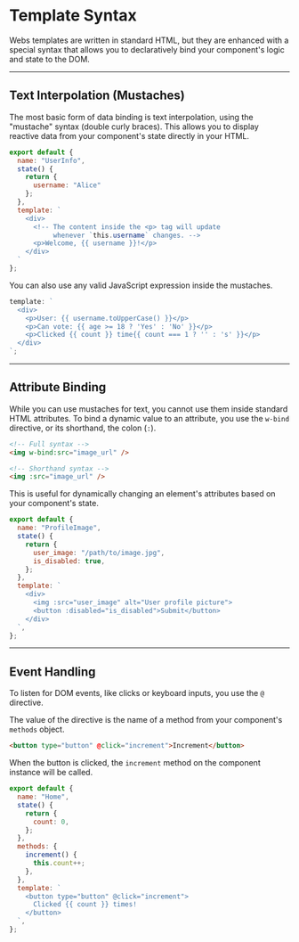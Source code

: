 # Template Syntax

Webs templates are written in standard HTML, but they are enhanced with a special syntax that allows you to declaratively bind your component's logic and state to the DOM.

---

## Text Interpolation (Mustaches)

The most basic form of data binding is text interpolation, using the "mustache" syntax (double curly braces). This allows you to display reactive data from your component's state directly in your HTML.

```javascript
export default {
  name: "UserInfo",
  state() {
    return {
      username: "Alice"
    };
  },
  template: `
    <div>
      <!-- The content inside the <p> tag will update
           whenever `this.username` changes. -->
      <p>Welcome, {{ username }}!</p>
    </div>
  `
};
```

You can also use any valid JavaScript expression inside the mustaches.

```javascript
template: `
  <div>
    <p>User: {{ username.toUpperCase() }}</p>
    <p>Can vote: {{ age >= 18 ? 'Yes' : 'No' }}</p>
    <p>Clicked {{ count }} time{{ count === 1 ? '' : 's' }}</p>
  </div>
`;
```

---

## Attribute Binding

While you can use mustaches for text, you cannot use them inside standard HTML attributes. To bind a dynamic value to an attribute, you use the `w-bind` directive, or its shorthand, the colon (`:`).

```html
<!-- Full syntax -->
<img w-bind:src="image_url" />

<!-- Shorthand syntax -->
<img :src="image_url" />
```

This is useful for dynamically changing an element's attributes based on your component's state.

```javascript
export default {
  name: "ProfileImage",
  state() {
    return {
      user_image: "/path/to/image.jpg",
      is_disabled: true,
    };
  },
  template: `
    <div>
      <img :src="user_image" alt="User profile picture">
      <button :disabled="is_disabled">Submit</button>
    </div>
  `,
};
```

---

## Event Handling

To listen for DOM events, like clicks or keyboard inputs, you use the `@` directive.

The value of the directive is the name of a method from your component's `methods` object.

```html
<button type="button" @click="increment">Increment</button>
```

When the button is clicked, the `increment` method on the component instance will be called.

```javascript
export default {
  name: "Home",
  state() {
    return {
      count: 0,
    };
  },
  methods: {
    increment() {
      this.count++;
    },
  },
  template: `
    <button type="button" @click="increment">
      Clicked {{ count }} times!
    </button>
  `,
};
```
